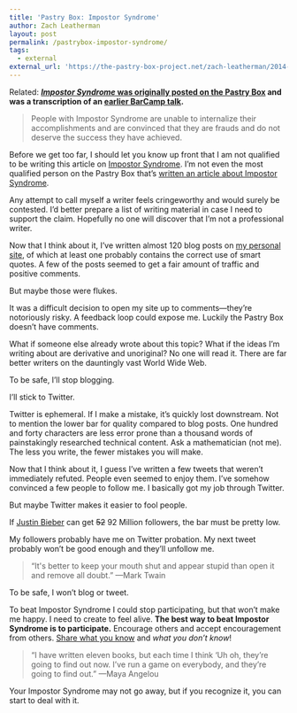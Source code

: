 ```yaml
---
title: 'Pastry Box: Impostor Syndrome'
author: Zach Leatherman
layout: post
permalink: /pastrybox-impostor-syndrome/
tags:
  - external
external_url: 'https://the-pastry-box-project.net/zach-leatherman/2014-june-7'
---
```


Related: **[*Impostor Syndrome* was originally posted on the Pastry Box](https://the-pastry-box-project.net/zach-leatherman/2014-june-7) and was a transcription of an [earlier BarCamp talk](/web/impostor/).**

> People with Impostor Syndrome are unable to internalize their accomplishments and are convinced that they are frauds and do not deserve the success they have achieved.

Before we get too far, I should let you know up front that I am not qualified to be writing this article on [Impostor Syndrome](https://en.wikipedia.org/wiki/Impostor_syndrome). I’m not even the most qualified person on the Pastry Box that’s [written an article about Impostor Syndrome](https://the-pastry-box-project.net/angelina-fabbro/2013-june-11).

Any attempt to call myself a writer feels cringeworthy and would surely be contested. I’d better prepare a list of writing material in case I need to support the claim. Hopefully no one will discover that I’m not a professional writer.

Now that I think about it, I’ve written almost 120 blog posts on [my personal site](https://www.zachleat.com/web/), of which at least one probably contains the correct use of smart quotes. A few of the posts seemed to get a fair amount of traffic and positive comments.

But maybe those were flukes.

It was a difficult decision to open my site up to comments—they’re notoriously risky. A feedback loop could expose me. Luckily the Pastry Box doesn’t have comments.

What if someone else already wrote about this topic? What if the ideas I’m writing about are derivative and unoriginal? No one will read it. There are far better writers on the dauntingly vast World Wide Web.

To be safe, I’ll stop blogging.

I’ll stick to Twitter.

Twitter is ephemeral. If I make a mistake, it’s quickly lost downstream. Not to mention the lower bar for quality compared to blog posts. One hundred and forty characters are less error prone than a thousand words of painstakingly researched technical content. Ask a mathematician (not me). The less you write, the fewer mistakes you will make.

Now that I think about it, I guess I’ve written a few tweets that weren’t immediately refuted. People even seemed to enjoy them. I’ve somehow convinced a few people to follow me. I basically got my job through Twitter.

But maybe Twitter makes it easier to fool people.

If [Justin Bieber](https://twitter.com/JustinBieber) can get ~~52~~ 92 Million followers, the bar must be pretty low.

My followers probably have me on Twitter probation. My next tweet probably won’t be good enough and they’ll unfollow me.

> “It's better to keep your mouth shut and appear stupid than open it and remove all doubt.” —Mark Twain

To be safe, I won’t blog or tweet.

To beat Impostor Syndrome I could stop participating, but that won’t make me happy. I need to create to feel alive. **The best way to beat Impostor Syndrome is to participate.** Encourage others and accept encouragement from others. [Share what you know](https://the-pastry-box-project.net/brad-frost/2014-may-1) and *what you don’t know*!

> “I have written eleven books, but each time I think ‘Uh oh, they’re going to find out now. I’ve run a game on everybody, and they’re going to find out.” —Maya Angelou

Your Impostor Syndrome may not go away, but if you recognize it, you can start to deal with it.
